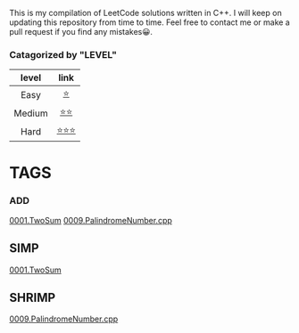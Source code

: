 This is my compilation of LeetCode solutions written in C++.
I will keep on updating this repository from time to time.
Feel free to contact me or make a pull request if you find any mistakes😀.


### Catagorized by "LEVEL"
|level | link|
|:---:|:----:|
|Easy|[⭐️][easy_link]| 
|Medium|[⭐️⭐️][medium_link]|
|Hard|[⭐️⭐️⭐️][hard_link]|


[easy_link]:https://github.com/Ryanshyu/LeetCode/blob/main/1.Easy
[medium_link]:https://github.com/Ryanshyu/LeetCode/blob/main/2.Medium
[hard_link]:https://github.com/Ryanshyu/LeetCode/blob/main/3.Hard

# TAGS

### ADD

[0001.TwoSum][0001] [0009.PalindromeNumber.cpp][0009]




[0001]:https://github.com/Ryanshyu/LeetCode/blob/main/1.Easy/0001.TwoSum.cpp
[0009]:https://github.com/Ryanshyu/LeetCode/blob/main/1.Easy/0009.PalindromeNumber.cpp

## SIMP
[0001.TwoSum][0001] 

## SHRIMP
[0009.PalindromeNumber.cpp][0009]

